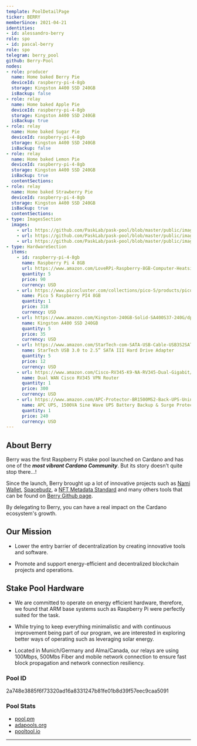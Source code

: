 ```yaml
---
template: PoolDetailPage
ticker: BERRY
memberSince: 2021-04-21
identities:
- id: alessandro-berry
role: spo
- id: pascal-berry
role: spo
telegram: berry_pool
github: Berry-Pool
nodes:
- role: producer
  name: Home baked Berry Pie
  deviceId: raspberry-pi-4-8gb
  storage: Kingston A400 SSD 240GB
  isBackup: false
- role: relay
  name: Home baked Apple Pie
  deviceId: raspberry-pi-4-8gb
  storage: Kingston A400 SSD 240GB
  isBackup: true
- role: relay
  name: Home baked Sugar Pie
  deviceId: raspberry-pi-4-8gb
  storage: Kingston A400 SSD 240GB
  isBackup: false
- role: relay
  name: Home baked Lemon Pie
  deviceId: raspberry-pi-4-8gb
  storage: Kingston A400 SSD 240GB
  isBackup: true
  contentSections:
- role: relay
  name: Home baked Strawberry Pie
  deviceId: raspberry-pi-4-8gb
  storage: Kingston A400 SSD 240GB
  isBackup: true
  contentSections:
- type: ImagesSection
  images:
    - url: https://github.com/PaskLab/pask-pool/blob/master/public/images/project/berrypool.gif?raw=true
    - url: https://github.com/PaskLab/pask-pool/blob/master/public/images/project/berrypool_bw.jpg?raw=true
    - url: https://github.com/PaskLab/pask-pool/blob/master/public/images/project/berrypool_ssd.jpg?raw=true
- type: HardwareSection
  items:
    - id: raspberry-pi-4-8gb
      name: Raspberry Pi 4 8GB
      url: https://www.amazon.com/LoveRPi-Raspberry-8GB-Computer-Heatsinks/dp/B08FRSHWGQ
      quantity: 5
      price: 90
      currency: USD
    - url: https://www.picocluster.com/collections/pico-5/products/pico-5-raspberry-pi4-8gb
      name: Pico 5 Raspberry PI4 8GB
      quantity: 1
      price: 318
      currency: USD
    - url: https://www.amazon.com/Kingston-240GB-Solid-SA400S37-240G/dp/B01N5IB20Q
      name: Kingston A400 SSD 240GB
      quantity: 5
      price: 35
      currency: USD
    - url: https://www.amazon.com/StarTech-com-SATA-USB-Cable-USB3S2SAT3CB/dp/B00HJZJI84
      name: StarTech USB 3.0 to 2.5” SATA III Hard Drive Adapter
      quantity: 5
      price: 12
      currency: USD
    - url: https://www.amazon.com/Cisco-RV345-K9-NA-RV345-Dual-Gigabit/dp/B06XQ73GFD
      name: Dual WAN Cisco RV345 VPN Router
      quantity: 1
      price: 300
      currency: USD
    - url: https://www.amazon.com/APC-Protector-BR1500MS2-Back-UPS-Uninterruptible/dp/B08GRY1W93
      name: APC UPS, 1500VA Sine Wave UPS Battery Backup & Surge Protector
      quantity: 1
      price: 240
      currency: USD
---
```


## About Berry

Berry was the first Raspberry Pi stake pool launched on Cardano and has one of the _**most vibrant Cardano Community**_. But its story doesn't quite stop there...!

Since the launch, Berry brought up a lot of innovative projects such as [Nami Wallet](https://namiwallet.io/), [Spacebudz](https://spacebudz.io/), a [NFT Metadata Standard](https://github.com/cardano-foundation/CIPs/blob/master/CIP-0025/CIP-0025.md) and many others tools that can be found on [Berry Github page](https://github.com/Berry-Pool).

By delegating to Berry, you can have a real impact on the Cardano ecosystem's growth.

## Our Mission

- Lower the entry barrier of decentralization by creating innovative tools and software.


- Promote and support energy-efficient and decentralized blockchain projects and operations.

## Stake Pool Hardware

- We are committed to operate on energy efficient hardware, therefore, we found that ARM base systems such as Raspberry Pi were perfectly suited for the task.


- While trying to keep everything minimalistic and with continuous improvement being part of our program, we are interested in exploring better ways of operating such as leveraging solar energy.


- Located in Munich/Germany and Alma/Canada, our relays are using 100Mbps, 500Mbs Fiber and mobile network connection to ensure fast block propagation and network connection resiliency.

###  Pool ID
2a748e3885f6f73320ad16a8331247b81fe01b8d39f57eec9caa5091

### Pool Stats
- [pool.pm](https://pool.pm/2a748e3885f6f73320ad16a8331247b81fe01b8d39f57eec9caa5091)
- [adapools.org](https://adapools.org/pool/2a748e3885f6f73320ad16a8331247b81fe01b8d39f57eec9caa5091)
- [pooltool.io](https://pooltool.io/pool/2a748e3885f6f73320ad16a8331247b81fe01b8d39f57eec9caa5091)

---